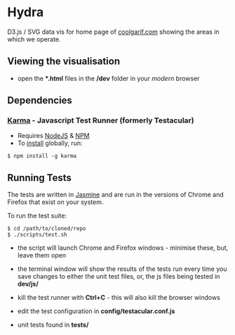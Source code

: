 # Hydra

D3.js / SVG data vis for home page of [coolgarif.com](http://www.coolgarif.com/) showing the areas in which we operate.

## Viewing the visualisation

 * open the __*.html__ files in the __/dev__ folder in your _modern_ browser

## Dependencies

### [Karma](http://karma-runner.github.io/0.8/index.html) - Javascript Test Runner (formerly Testacular)

 * Requires [NodeJS](http://nodejs.org/) & [NPM](https://npmjs.org/)
 * To [install](http://karma-runner.github.io/0.8/intro/installation.html) globally, run:

```
$ npm install -g karma
```

## Running Tests

The tests are written in [Jasmine](https://jasmine.github.io/) and are run in the versions of Chrome and Firefox that exist on your system.

To run the test suite:

```
$ cd /path/to/cloned/repo
$ ./scripts/test.sh
```

 * the script will launch Chrome and Firefox windows - minimise these, but, leave them open
 * the terminal window will show the results of the tests run every time you save changes to either the unit test files, or, the js files being tested in __dev/js/__
 * kill the test runner with __Ctrl+C__ - this will also kill the browser windows


 * edit the test configuration in __config/testacular.conf.js__ 
 * unit tests found in __tests/__
